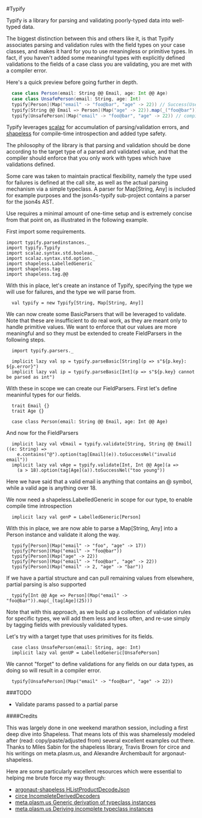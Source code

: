 #Typify

Typify is a library for parsing and validating poorly-typed data into well-typed data.

The biggest distinction between this and others like it, is that Typify associates parsing and validation
rules with the field types on your case classes, and makes it hard for you to use meaningless or primitive
types. In fact, if you haven't added some meaningful types with explicitly defined validations to the
fields of a case class you are validating, you are met with a compiler error.

Here's a quick preview before going further in depth.

```scala
  case class Person(email: String @@ Email, age: Int @@ Age)
  case class UnsafePerson(email: String, age: Int)
  typify[Person](Map("email" -> "foo@bar", "age" -> 22)) // Success(User)
  typify[String @@ Email => Person](Map("age" -> 22)).map(_("foo@bar")) // Success(User)
  typify[UnsafePerson](Map("email" -> "foo@bar", "age" -> 22)) // compile error
```

Typify leverages [scalaz](https://github.com/scalaz/scalaz) for accumulation of parsing/validation errors,
and [shapeless](https://github.com/milessabin/shapeless) for compile-time introspection and added type safety.

The philosophy of the library is that parsing and validation should be done according to the target type of a
parsed and validated value, and that the compiler should enforce that you only work with types which have
validations defined.

Some care was taken to maintain practical flexibility, namely the type used for failures is defined
at the call site, as well as the actual parsing mechanism via a simple typeclass.
A parser for Map[String, Any] is included for example purposes and the json4s-typify sub-project
contains a parser for the json4s AST.

Use requires a minimal amount of one-time setup and is extremely concise from that point on, as illustrated in the
following example.

First import some requirements.

```tut:silent
import typify.parsedinstances._
import typify.Typify
import scalaz.syntax.std.boolean._
import scalaz.syntax.std.option._
import shapeless.LabelledGeneric
import shapeless.tag
import shapeless.tag.@@
```

With this in place, let's create an instance of Typify, specifying the type we will use for failures, and the
type we will parse from.

```tut
  val typify = new Typify[String, Map[String, Any]]
```

We can now create some BasicParsers that will be leveraged to validate. Note that these are insufficient to do
real work, as they are meant only to handle primitive values. We want to enforce that our values are more
meaningful and so they must be extended to create FieldParsers in the following steps.

```tut
  import typify.parsers._

  implicit lazy val sp = typify.parseBasic[String](p => s"${p.key}: ${p.error}")
  implicit lazy val ip = typify.parseBasic[Int](p => s"${p.key} cannot be parsed as int")
```

With these in scope we can create our FieldParsers. First let's define meaninful types for our fields.

```tut:silent
  trait Email {}
  trait Age {}

  case class Person(email: String @@ Email, age: Int @@ Age)
```

And now for the FieldParsers

```tut
  implicit lazy val vEmail = typify.validate[String, String @@ Email]((e: String) =>
    e.contains("@").option(tag[Email](e)).toSuccessNel("invalid email"))
  implicit lazy val vAge = typify.validate[Int, Int @@ Age](a =>
    (a > 18).option(tag[Age](a)).toSuccessNel("too young"))
```

Here we have said that a valid email is anything that contains an @ symbol, while a valid age is anything over 18.

We now need a shapeless.LabelledGeneric in scope for our type, to enable compile time introspection

```tut
  implicit lazy val genP = LabelledGeneric[Person]
```


With this in place, we are now able to parse a Map[String, Any] into a Person instance and validate it along the way.

```tut
  typify[Person](Map("email" -> "foo", "age" -> 17))
  typify[Person](Map("email" -> "foo@bar"))
  typify[Person](Map("age" -> 22))
  typify[Person](Map("email" -> "foo@bar", "age" -> 22))
  typify[Person](Map("email" -> 2, "age" -> "bar"))
```

If we have a partial structure and can pull remaining values from elsewhere, partial parsing is also supported

```tut
  typify[Int @@ Age => Person](Map("email" -> "foo@bar")).map(_(tag[Age](25)))
```

Note that with this approach, as we build up a collection of validation rules for specific types, we will add them
less and less often, and re-use simply by tagging fields with previously validated types.

Let's try with a target type that uses primitives for its fields.

```tut:silent
  case class UnsafePerson(email: String, age: Int)
  implicit lazy val genUP = LabelledGeneric[UnsafePerson]
```

We cannot "forget" to define validations for any fields on our data types, as doing so will result in a
compiler error.

```tut:fail
  typify[UnsafePerson](Map("email" -> "foo@bar", "age" -> 22))
```

###TODO

* Validate params passed to a partial parse

####Credits

This was largely done in one weekend marathon session, including a first deep dive into Shapeless. That means lots of
this was shamelessly modeled after (read: copy/paste/adjusted from) several excellent examples out there. Thanks to
Miles Sabin for the shapeless library, Travis Brown for circe and his writings on meta.plasm.us, and Alexandre
Archembault for argonaut-shapeless.

Here are some particularly excellent resources which were essential to helping me brute force my way through:

* [argonaut-shapeless HListProductDecodeJson](https://github.com/alexarchambault/argonaut-shapeless/blob/master/core/src/main/scala/argonaut/derive/MkDecodeJson.scala)
* [circe IncompleteDerivedDecoders](https://github.com/travisbrown/circe/blob/d437295f5fa225ece1c9d073c56c1462fa2225f1/generic/shared/src/main/scala/io/circe/generic/decoding/IncompleteDerivedDecoders.scala)
* [meta.plasm.us Generic derivation of typeclass instances](https://meta.plasm.us/posts/2015/11/08/type-classes-and-generic-derivation/)
* [meta.plasm.us Deriving incomplete typeclass instances](https://meta.plasm.us/posts/2015/06/21/deriving-incomplete-type-class-instances/)
